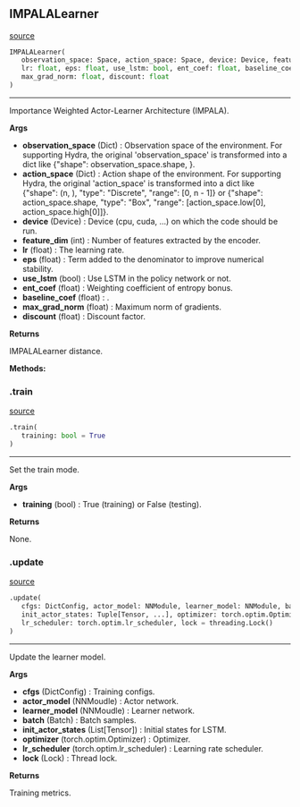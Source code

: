 #


## IMPALALearner
[source](https://github.com/RLE-Foundation/Hsuanwu\blob\main\hsuanwu/xploit/learner/impala.py\#L184)
```python 
IMPALALearner(
   observation_space: Space, action_space: Space, device: Device, feature_dim: int,
   lr: float, eps: float, use_lstm: bool, ent_coef: float, baseline_coef: float,
   max_grad_norm: float, discount: float
)
```


---
Importance Weighted Actor-Learner Architecture (IMPALA).


**Args**

* **observation_space** (Dict) : Observation space of the environment.
    For supporting Hydra, the original 'observation_space' is transformed into a dict like {"shape": observation_space.shape, }.
* **action_space** (Dict) : Action shape of the environment.
    For supporting Hydra, the original 'action_space' is transformed into a dict like
    {"shape": (n, ), "type": "Discrete", "range": [0, n - 1]} or
    {"shape": action_space.shape, "type": "Box", "range": [action_space.low[0], action_space.high[0]]}.
* **device** (Device) : Device (cpu, cuda, ...) on which the code should be run.
* **feature_dim** (int) : Number of features extracted by the encoder.
* **lr** (float) : The learning rate.
* **eps** (float) : Term added to the denominator to improve numerical stability.
* **use_lstm** (bool) : Use LSTM in the policy network or not.
* **ent_coef** (float) : Weighting coefficient of entropy bonus.
* **baseline_coef** (float) : .
* **max_grad_norm** (float) : Maximum norm of gradients.
* **discount** (float) : Discount factor.


**Returns**

IMPALALearner distance.


**Methods:**


### .train
[source](https://github.com/RLE-Foundation/Hsuanwu\blob\main\hsuanwu/xploit/learner/impala.py\#L237)
```python
.train(
   training: bool = True
)
```

---
Set the train mode.


**Args**

* **training** (bool) : True (training) or False (testing).


**Returns**

None.

### .update
[source](https://github.com/RLE-Foundation/Hsuanwu\blob\main\hsuanwu/xploit/learner/impala.py\#L251)
```python
.update(
   cfgs: DictConfig, actor_model: NNModule, learner_model: NNModule, batch: Batch,
   init_actor_states: Tuple[Tensor, ...], optimizer: torch.optim.Optimizer,
   lr_scheduler: torch.optim.lr_scheduler, lock = threading.Lock()
)
```

---
Update the learner model.


**Args**

* **cfgs** (DictConfig) : Training configs.
* **actor_model** (NNMoudle) : Actor network.
* **learner_model** (NNMoudle) : Learner network.
* **batch** (Batch) : Batch samples.
* **init_actor_states** (List[Tensor]) : Initial states for LSTM.
* **optimizer** (torch.optim.Optimizer) : Optimizer.
* **lr_scheduler** (torch.optim.lr_scheduler) : Learning rate scheduler.
* **lock** (Lock) : Thread lock.


**Returns**

Training metrics.
